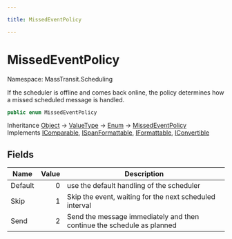 ```yaml
---

title: MissedEventPolicy

---
```


# MissedEventPolicy

Namespace: MassTransit.Scheduling

If the scheduler is offline and comes back online, the policy determines how
 a missed scheduled message is handled.

```csharp
public enum MissedEventPolicy
```

Inheritance [Object](https://learn.microsoft.com/en-us/dotnet/api/system.object) → [ValueType](https://learn.microsoft.com/en-us/dotnet/api/system.valuetype) → [Enum](https://learn.microsoft.com/en-us/dotnet/api/system.enum) → [MissedEventPolicy](../masstransit-scheduling/missedeventpolicy)<br/>
Implements [IComparable](https://learn.microsoft.com/en-us/dotnet/api/system.icomparable), [ISpanFormattable](https://learn.microsoft.com/en-us/dotnet/api/system.ispanformattable), [IFormattable](https://learn.microsoft.com/en-us/dotnet/api/system.iformattable), [IConvertible](https://learn.microsoft.com/en-us/dotnet/api/system.iconvertible)

## Fields

| Name | Value | Description |
| --- | --: | --- |
| Default | 0 | use the default handling of the scheduler |
| Skip | 1 | Skip the event, waiting for the next scheduled interval |
| Send | 2 | Send the message immediately and then continue the schedule as planned |
